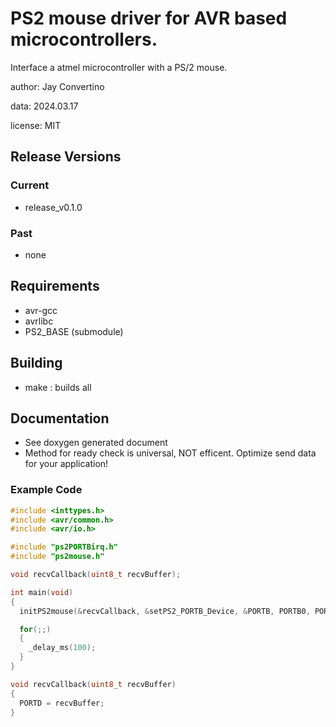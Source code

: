 # PS2 mouse driver for AVR based microcontrollers.

Interface a atmel microcontroller with a PS/2 mouse.

author: Jay Convertino

data: 2024.03.17

license: MIT

## Release Versions
### Current
  - release_v0.1.0

### Past
  - none

## Requirements
  - avr-gcc
  - avrlibc
  - PS2_BASE (submodule)

## Building
  - make : builds all

## Documentation
  - See doxygen generated document
  - Method for ready check is universal, NOT efficent. Optimize send data for your application!

### Example Code
```c
#include <inttypes.h>
#include <avr/common.h>
#include <avr/io.h>

#include "ps2PORTBirq.h"
#include "ps2mouse.h"

void recvCallback(uint8_t recvBuffer);

int main(void)
{
  initPS2mouse(&recvCallback, &setPS2_PORTB_Device, &PORTB, PORTB0, PORTB1);

  for(;;)
  {
    _delay_ms(100);
  }
}

void recvCallback(uint8_t recvBuffer)
{
  PORTD = recvBuffer;
}
```

